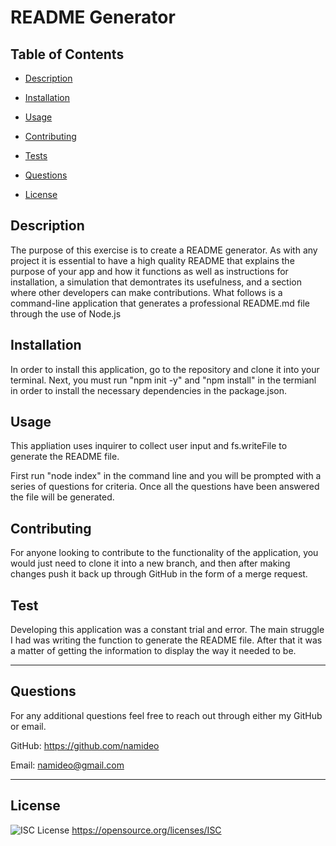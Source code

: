 # README Generator

  ## Table of Contents
  
  * [Description](#description)

  * [Installation](#installation)
  
  * [Usage](#usage)
  
  * [Contributing](#contributing)
  
  * [Tests](#tests)
  
  * [Questions](#github)
  
  * [License](#license)
  
      
  ## Description 
  The purpose of this exercise is to create a README generator. As with any project it is essential to have a high quality README that explains the purpose of your app and how it functions as well as instructions for installation, a simulation that demontrates its usefulness, and a section where other developers can make contributions. What follows is a command-line application that generates a professional README.md file through the use of Node.js
      
  ## Installation 
  In order to install this application, go to the repository and clone it into your terminal. Next, you must run "npm init -y" and "npm install" in the termianl in order to install the necessary dependencies in the package.json.
  
  ## Usage 
  
  
  
  This appliation uses inquirer to collect user input and fs.writeFile to generate the README file. 
  
  First run "node index" in the command line and you will be prompted with a series of questions for criteria. Once all the questions have been answered the file will be generated.
  
  ## Contributing 
  For anyone looking to contribute to the functionality of the application, you would just need to clone it into a new branch, and then after making changes push it back up through GitHub in the form of a merge request. 
  
  ## Test 
  Developing this application was a constant trial and error. The main struggle I had was writing the function to generate the README file. After that it was a matter of getting the information to display the way it needed to be.

  ---
    
  ## Questions 

  For any additional questions feel free to reach out through either my GitHub or email. 

  GitHub: https://github.com/namideo
  

  Email: namideo@gmail.com

  ---

  ## License 
  ![ISC License](https://img.shields.io/badge/License-ISC-blue.svg) 
  https://opensource.org/licenses/ISC
        
